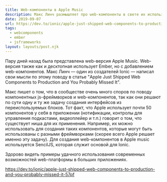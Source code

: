 ```yaml
---
title: Web-компоненты в Apple Music
description: Макс Линч размышляет про web-компоненты в свете их использования в Apple Music
date: 2019-09-07
url: https://dev.to/ionic/apple-just-shipped-web-components-to-production-and-you-probably-missed-it-57pf
tags:
  - webcomponents
  - ember
  - jsframeworks
layout: layouts/post.njk
---
```

Пару дней назад была представлена web-версия Apple Music. Web-версия также как и десктопная использует Ember, но с добавлением web-компонентов. Макс Линч — один из создателей Ionic — написал свои мысли по этому поводу в статье "Apple Just Shipped Web Components to Production and You Probably Missed It".

Макс пишет о том, что в сообществе очень много споров по поводу компонентных js-фреймворков и web-компонентов, так как они решают по сути одну и ту же задачу создания интерфейсов из переиспользуемых блоков. Тот факт, что Apple использует почти 50 компонентов у себя в приложении (нотификации, контролы для управления подкастами, видеоплейер и т.п.) говорит о том, что существует ниша для их применения. Например, их можно использовать для создания таких компонентов, которые могут быть использованы с разными фреймворками (скорее всего Apple решает именно эту задачу). Для создания web-компонентов в Apple music  используется SencilJS, которая служит основой для Ionic.

Здорово видеть примеры удачного использования современных возможностей web-платформы в больших приложениях.

https://dev.to/ionic/apple-just-shipped-web-components-to-production-and-you-probably-missed-it-57pf
